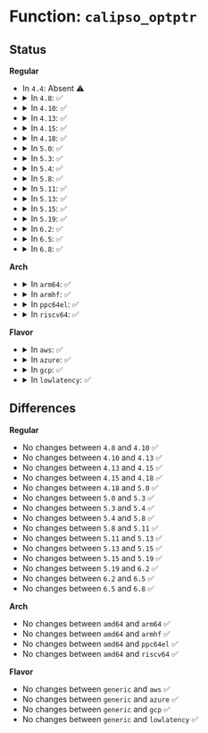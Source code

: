 # Function: <code>calipso_optptr</code>

## Status
<b>Regular</b>
<ul>
<li>
In <code>4.4</code>: Absent ⚠️
</li>
<li>
<details>
<summary>In <code>4.8</code>: ✅</summary>

```c
unsigned char *calipso_optptr(const struct sk_buff *skb);
```

**Collision:** Unique Global

**Inline:** No

**Transformation:** False

**Instances:**

```
In net/netlabel/netlabel_calipso.c (ffffffff818839f0)
Location: net/netlabel/netlabel_calipso.c:631
Inline: False
Direct callers:
  - net/netlabel/netlabel_kapi.c:netlbl_cache_add
  - net/netlabel/netlabel_kapi.c:netlbl_skbuff_getattr
```
**Symbols:**

```
ffffffff818839f0-ffffffff81883a0d: calipso_optptr (STB_GLOBAL)
```
</details>
</li>
<li>
<details>
<summary>In <code>4.10</code>: ✅</summary>

```c
unsigned char *calipso_optptr(const struct sk_buff *skb);
```

**Collision:** Unique Global

**Inline:** No

**Transformation:** False

**Instances:**

```
In net/netlabel/netlabel_calipso.c (ffffffff818b8290)
Location: net/netlabel/netlabel_calipso.c:634
Inline: False
Direct callers:
  - net/netlabel/netlabel_kapi.c:netlbl_cache_add
  - net/netlabel/netlabel_kapi.c:netlbl_skbuff_getattr
```
**Symbols:**

```
ffffffff818b8290-ffffffff818b82ad: calipso_optptr (STB_GLOBAL)
```
</details>
</li>
<li>
<details>
<summary>In <code>4.13</code>: ✅</summary>

```c
unsigned char *calipso_optptr(const struct sk_buff *skb);
```

**Collision:** Unique Global

**Inline:** No

**Transformation:** False

**Instances:**

```
In net/netlabel/netlabel_calipso.c (ffffffff818deb80)
Location: net/netlabel/netlabel_calipso.c:634
Inline: False
Direct callers:
  - net/netlabel/netlabel_kapi.c:netlbl_cache_add
  - net/netlabel/netlabel_kapi.c:netlbl_skbuff_getattr
```
**Symbols:**

```
ffffffff818deb80-ffffffff818deb9d: calipso_optptr (STB_GLOBAL)
```
</details>
</li>
<li>
<details>
<summary>In <code>4.15</code>: ✅</summary>

```c
unsigned char *calipso_optptr(const struct sk_buff *skb);
```

**Collision:** Unique Global

**Inline:** No

**Transformation:** False

**Instances:**

```
In net/netlabel/netlabel_calipso.c (ffffffff81964850)
Location: net/netlabel/netlabel_calipso.c:634
Inline: False
Direct callers:
  - net/netlabel/netlabel_kapi.c:netlbl_cache_add
  - net/netlabel/netlabel_kapi.c:netlbl_skbuff_getattr
```
**Symbols:**

```
ffffffff81964850-ffffffff81964873: calipso_optptr (STB_GLOBAL)
```
</details>
</li>
<li>
<details>
<summary>In <code>4.18</code>: ✅</summary>

```c
unsigned char *calipso_optptr(const struct sk_buff *skb);
```

**Collision:** Unique Global

**Inline:** No

**Transformation:** False

**Instances:**

```
In net/netlabel/netlabel_calipso.c (ffffffff819be0f0)
Location: net/netlabel/netlabel_calipso.c:634
Inline: False
Direct callers:
  - net/netlabel/netlabel_kapi.c:netlbl_cache_add
  - net/netlabel/netlabel_kapi.c:netlbl_skbuff_getattr
```
**Symbols:**

```
ffffffff819be0f0-ffffffff819be113: calipso_optptr (STB_GLOBAL)
```
</details>
</li>
<li>
<details>
<summary>In <code>5.0</code>: ✅</summary>

```c
unsigned char *calipso_optptr(const struct sk_buff *skb);
```

**Collision:** Unique Global

**Inline:** No

**Transformation:** False

**Instances:**

```
In net/netlabel/netlabel_calipso.c (ffffffff819f5290)
Location: net/netlabel/netlabel_calipso.c:634
Inline: False
Direct callers:
  - net/netlabel/netlabel_kapi.c:netlbl_cache_add
  - net/netlabel/netlabel_kapi.c:netlbl_skbuff_getattr
```
**Symbols:**

```
ffffffff819f5290-ffffffff819f52b3: calipso_optptr (STB_GLOBAL)
```
</details>
</li>
<li>
<details>
<summary>In <code>5.3</code>: ✅</summary>

```c
unsigned char *calipso_optptr(const struct sk_buff *skb);
```

**Collision:** Unique Global

**Inline:** No

**Transformation:** False

**Instances:**

```
In net/netlabel/netlabel_calipso.c (ffffffff81a64760)
Location: net/netlabel/netlabel_calipso.c:621
Inline: False
Direct callers:
  - net/netlabel/netlabel_kapi.c:netlbl_cache_add
  - net/netlabel/netlabel_kapi.c:netlbl_skbuff_getattr
```
**Symbols:**

```
ffffffff81a64760-ffffffff81a64783: calipso_optptr (STB_GLOBAL)
```
</details>
</li>
<li>
<details>
<summary>In <code>5.4</code>: ✅</summary>

```c
unsigned char *calipso_optptr(const struct sk_buff *skb);
```

**Collision:** Unique Global

**Inline:** No

**Transformation:** False

**Instances:**

```
In net/netlabel/netlabel_calipso.c (ffffffff81a9b2e0)
Location: net/netlabel/netlabel_calipso.c:621
Inline: False
Direct callers:
  - net/netlabel/netlabel_kapi.c:netlbl_cache_add
  - net/netlabel/netlabel_kapi.c:netlbl_skbuff_getattr
```
**Symbols:**

```
ffffffff81a9b2e0-ffffffff81a9b303: calipso_optptr (STB_GLOBAL)
```
</details>
</li>
<li>
<details>
<summary>In <code>5.8</code>: ✅</summary>

```c
unsigned char *calipso_optptr(const struct sk_buff *skb);
```

**Collision:** Unique Global

**Inline:** No

**Transformation:** False

**Instances:**

```
In net/netlabel/netlabel_calipso.c (ffffffff81b96b40)
Location: net/netlabel/netlabel_calipso.c:621
Inline: False
Direct callers:
  - net/netlabel/netlabel_kapi.c:netlbl_cache_add
  - net/netlabel/netlabel_kapi.c:netlbl_skbuff_getattr
```
**Symbols:**

```
ffffffff81b96b40-ffffffff81b96b61: calipso_optptr (STB_GLOBAL)
```
</details>
</li>
<li>
<details>
<summary>In <code>5.11</code>: ✅</summary>

```c
unsigned char *calipso_optptr(const struct sk_buff *skb);
```

**Collision:** Unique Global

**Inline:** No

**Transformation:** False

**Instances:**

```
In net/netlabel/netlabel_calipso.c (ffffffff81ba67b0)
Location: net/netlabel/netlabel_calipso.c:622
Inline: False
Direct callers:
  - net/netlabel/netlabel_kapi.c:netlbl_cache_add
  - net/netlabel/netlabel_kapi.c:netlbl_skbuff_getattr
```
**Symbols:**

```
ffffffff81ba67b0-ffffffff81ba67d1: calipso_optptr (STB_GLOBAL)
```
</details>
</li>
<li>
<details>
<summary>In <code>5.13</code>: ✅</summary>

```c
unsigned char *calipso_optptr(const struct sk_buff *skb);
```

**Collision:** Unique Global

**Inline:** No

**Transformation:** False

**Instances:**

```
In net/netlabel/netlabel_calipso.c (ffffffff81b95940)
Location: net/netlabel/netlabel_calipso.c:622
Inline: False
Direct callers:
  - net/netlabel/netlabel_kapi.c:netlbl_cache_add
  - net/netlabel/netlabel_kapi.c:netlbl_skbuff_getattr
```
**Symbols:**

```
ffffffff81b95940-ffffffff81b95961: calipso_optptr (STB_GLOBAL)
```
</details>
</li>
<li>
<details>
<summary>In <code>5.15</code>: ✅</summary>

```c
unsigned char *calipso_optptr(const struct sk_buff *skb);
```

**Collision:** Unique Global

**Inline:** No

**Transformation:** False

**Instances:**

```
In net/netlabel/netlabel_calipso.c (ffffffff81c62170)
Location: net/netlabel/netlabel_calipso.c:622
Inline: False
Direct callers:
  - net/netlabel/netlabel_kapi.c:netlbl_cache_add
  - net/netlabel/netlabel_kapi.c:netlbl_skbuff_getattr
```
**Symbols:**

```
ffffffff81c62170-ffffffff81c62191: calipso_optptr (STB_GLOBAL)
```
</details>
</li>
<li>
<details>
<summary>In <code>5.19</code>: ✅</summary>

```c
unsigned char *calipso_optptr(const struct sk_buff *skb);
```

**Collision:** Unique Global

**Inline:** No

**Transformation:** False

**Instances:**

```
In net/netlabel/netlabel_calipso.c (ffffffff81e048a0)
Location: net/netlabel/netlabel_calipso.c:622
Inline: False
Direct callers:
  - net/netlabel/netlabel_kapi.c:netlbl_cache_add
  - net/netlabel/netlabel_kapi.c:netlbl_skbuff_getattr
```
**Symbols:**

```
ffffffff81e048a0-ffffffff81e048cd: calipso_optptr (STB_GLOBAL)
```
</details>
</li>
<li>
<details>
<summary>In <code>6.2</code>: ✅</summary>

```c
unsigned char *calipso_optptr(const struct sk_buff *skb);
```

**Collision:** Unique Global

**Inline:** No

**Transformation:** False

**Instances:**

```
In net/netlabel/netlabel_calipso.c (ffffffff81fd9970)
Location: net/netlabel/netlabel_calipso.c:623
Inline: False
Direct callers:
  - net/netlabel/netlabel_kapi.c:netlbl_cache_add
  - net/netlabel/netlabel_kapi.c:netlbl_skbuff_getattr
```
**Symbols:**

```
ffffffff81fd9970-ffffffff81fd999d: calipso_optptr (STB_GLOBAL)
```
</details>
</li>
<li>
<details>
<summary>In <code>6.5</code>: ✅</summary>

```c
unsigned char *calipso_optptr(const struct sk_buff *skb);
```

**Collision:** Unique Global

**Inline:** No

**Transformation:** False

**Instances:**

```
In net/netlabel/netlabel_calipso.c (ffffffff82055640)
Location: net/netlabel/netlabel_calipso.c:623
Inline: False
Direct callers:
  - net/netlabel/netlabel_kapi.c:netlbl_cache_add
  - net/netlabel/netlabel_kapi.c:netlbl_skbuff_getattr
```
**Symbols:**

```
ffffffff82055640-ffffffff8205566d: calipso_optptr (STB_GLOBAL)
```
</details>
</li>
<li>
<details>
<summary>In <code>6.8</code>: ✅</summary>

```c
unsigned char *calipso_optptr(const struct sk_buff *skb);
```

**Collision:** Unique Global

**Inline:** No

**Transformation:** False

**Instances:**

```
In net/netlabel/netlabel_calipso.c (ffffffff82127f60)
Location: net/netlabel/netlabel_calipso.c:626
Inline: False
Direct callers:
  - net/netlabel/netlabel_kapi.c:netlbl_cache_add
  - net/netlabel/netlabel_kapi.c:netlbl_skbuff_getattr
```
**Symbols:**

```
ffffffff82127f60-ffffffff82127f8d: calipso_optptr (STB_GLOBAL)
```
</details>
</li>
</ul>
<b>Arch</b>
<ul>
<li>
<details>
<summary>In <code>arm64</code>: ✅</summary>

```c
unsigned char *calipso_optptr(const struct sk_buff *skb);
```

**Collision:** Unique Global

**Inline:** No

**Transformation:** False

**Instances:**

```
In net/netlabel/netlabel_calipso.c (ffff800010d6b0f0)
Location: net/netlabel/netlabel_calipso.c:621
Inline: False
Direct callers:
  - net/netlabel/netlabel_kapi.c:netlbl_cache_add
  - net/netlabel/netlabel_kapi.c:netlbl_skbuff_getattr
```
**Symbols:**

```
ffff800010d6b0f0-ffff800010d6b13c: calipso_optptr (STB_GLOBAL)
```
</details>
</li>
<li>
<details>
<summary>In <code>armhf</code>: ✅</summary>

```c
unsigned char *calipso_optptr(const struct sk_buff *skb);
```

**Collision:** Unique Global

**Inline:** No

**Transformation:** False

**Instances:**

```
In net/netlabel/netlabel_calipso.c (c0e69588)
Location: net/netlabel/netlabel_calipso.c:621
Inline: False
Direct callers:
  - net/netlabel/netlabel_kapi.c:netlbl_cache_add
  - net/netlabel/netlabel_kapi.c:netlbl_skbuff_getattr
```
**Symbols:**

```
c0e69588-c0e695c4: calipso_optptr (STB_GLOBAL)
```
</details>
</li>
<li>
<details>
<summary>In <code>ppc64el</code>: ✅</summary>

```c
unsigned char *calipso_optptr(const struct sk_buff *skb);
```

**Collision:** Unique Global

**Inline:** No

**Transformation:** False

**Instances:**

```
In net/netlabel/netlabel_calipso.c (c000000000ea86a0)
Location: net/netlabel/netlabel_calipso.c:621
Inline: False
Direct callers:
  - net/netlabel/netlabel_kapi.c:netlbl_cache_add
  - net/netlabel/netlabel_kapi.c:netlbl_skbuff_getattr
```
**Symbols:**

```
c000000000ea86a0-c000000000ea86f8: calipso_optptr (STB_GLOBAL)
```
</details>
</li>
<li>
<details>
<summary>In <code>riscv64</code>: ✅</summary>

```c
unsigned char *calipso_optptr(const struct sk_buff *skb);
```

**Collision:** Unique Global

**Inline:** No

**Transformation:** False

**Instances:**

```
In net/netlabel/netlabel_calipso.c (ffffffe00089d9d2)
Location: net/netlabel/netlabel_calipso.c:621
Inline: False
Direct callers:
  - net/netlabel/netlabel_kapi.c:netlbl_cache_add
  - net/netlabel/netlabel_kapi.c:netlbl_skbuff_getattr
```
**Symbols:**

```
ffffffe00089d9d2-ffffffe00089da04: calipso_optptr (STB_GLOBAL)
```
</details>
</li>
</ul>
<b>Flavor</b>
<ul>
<li>
<details>
<summary>In <code>aws</code>: ✅</summary>

```c
unsigned char *calipso_optptr(const struct sk_buff *skb);
```

**Collision:** Unique Global

**Inline:** No

**Transformation:** False

**Instances:**

```
In net/netlabel/netlabel_calipso.c (ffffffff81a3a670)
Location: net/netlabel/netlabel_calipso.c:621
Inline: False
Direct callers:
  - net/netlabel/netlabel_kapi.c:netlbl_cache_add
  - net/netlabel/netlabel_kapi.c:netlbl_skbuff_getattr
```
**Symbols:**

```
ffffffff81a3a670-ffffffff81a3a693: calipso_optptr (STB_GLOBAL)
```
</details>
</li>
<li>
<details>
<summary>In <code>azure</code>: ✅</summary>

```c
unsigned char *calipso_optptr(const struct sk_buff *skb);
```

**Collision:** Unique Global

**Inline:** No

**Transformation:** False

**Instances:**

```
In net/netlabel/netlabel_calipso.c (ffffffff819f7290)
Location: net/netlabel/netlabel_calipso.c:621
Inline: False
Direct callers:
  - net/netlabel/netlabel_kapi.c:netlbl_cache_add
  - net/netlabel/netlabel_kapi.c:netlbl_skbuff_getattr
```
**Symbols:**

```
ffffffff819f7290-ffffffff819f72b3: calipso_optptr (STB_GLOBAL)
```
</details>
</li>
<li>
<details>
<summary>In <code>gcp</code>: ✅</summary>

```c
unsigned char *calipso_optptr(const struct sk_buff *skb);
```

**Collision:** Unique Global

**Inline:** No

**Transformation:** False

**Instances:**

```
In net/netlabel/netlabel_calipso.c (ffffffff81aa6520)
Location: net/netlabel/netlabel_calipso.c:621
Inline: False
Direct callers:
  - net/netlabel/netlabel_kapi.c:netlbl_cache_add
  - net/netlabel/netlabel_kapi.c:netlbl_skbuff_getattr
```
**Symbols:**

```
ffffffff81aa6520-ffffffff81aa6543: calipso_optptr (STB_GLOBAL)
```
</details>
</li>
<li>
<details>
<summary>In <code>lowlatency</code>: ✅</summary>

```c
unsigned char *calipso_optptr(const struct sk_buff *skb);
```

**Collision:** Unique Global

**Inline:** No

**Transformation:** False

**Instances:**

```
In net/netlabel/netlabel_calipso.c (ffffffff81ab28c0)
Location: net/netlabel/netlabel_calipso.c:621
Inline: False
Direct callers:
  - net/netlabel/netlabel_kapi.c:netlbl_cache_add
  - net/netlabel/netlabel_kapi.c:netlbl_skbuff_getattr
```
**Symbols:**

```
ffffffff81ab28c0-ffffffff81ab28e3: calipso_optptr (STB_GLOBAL)
```
</details>
</li>
</ul>

## Differences
<b>Regular</b>
<ul>
<li>
No changes between <code>4.8</code> and <code>4.10</code> ✅
</li>
<li>
No changes between <code>4.10</code> and <code>4.13</code> ✅
</li>
<li>
No changes between <code>4.13</code> and <code>4.15</code> ✅
</li>
<li>
No changes between <code>4.15</code> and <code>4.18</code> ✅
</li>
<li>
No changes between <code>4.18</code> and <code>5.0</code> ✅
</li>
<li>
No changes between <code>5.0</code> and <code>5.3</code> ✅
</li>
<li>
No changes between <code>5.3</code> and <code>5.4</code> ✅
</li>
<li>
No changes between <code>5.4</code> and <code>5.8</code> ✅
</li>
<li>
No changes between <code>5.8</code> and <code>5.11</code> ✅
</li>
<li>
No changes between <code>5.11</code> and <code>5.13</code> ✅
</li>
<li>
No changes between <code>5.13</code> and <code>5.15</code> ✅
</li>
<li>
No changes between <code>5.15</code> and <code>5.19</code> ✅
</li>
<li>
No changes between <code>5.19</code> and <code>6.2</code> ✅
</li>
<li>
No changes between <code>6.2</code> and <code>6.5</code> ✅
</li>
<li>
No changes between <code>6.5</code> and <code>6.8</code> ✅
</li>
</ul>
<b>Arch</b>
<ul>
<li>
No changes between <code>amd64</code> and <code>arm64</code> ✅
</li>
<li>
No changes between <code>amd64</code> and <code>armhf</code> ✅
</li>
<li>
No changes between <code>amd64</code> and <code>ppc64el</code> ✅
</li>
<li>
No changes between <code>amd64</code> and <code>riscv64</code> ✅
</li>
</ul>
<b>Flavor</b>
<ul>
<li>
No changes between <code>generic</code> and <code>aws</code> ✅
</li>
<li>
No changes between <code>generic</code> and <code>azure</code> ✅
</li>
<li>
No changes between <code>generic</code> and <code>gcp</code> ✅
</li>
<li>
No changes between <code>generic</code> and <code>lowlatency</code> ✅
</li>
</ul>
